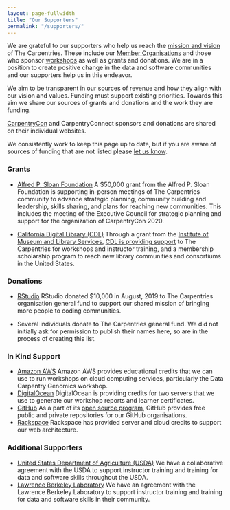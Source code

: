 ```yaml
---
layout: page-fullwidth
title: "Our Supporters"
permalink: "/supporters/"
---
```


We are grateful to our supporters who help us reach the [mission and vision](../about/) of The Carpentries. These include our [Member Organisations](../members/) and those who sponsor [workshops](../workshops/) as well as grants and donations. We are in a position to create positive change in the data and software communities and our supporters help us in this endeavor.

We aim to be transparent in our sources of revenue and how they align with our vision and values. Funding must support existing priorities. Towards this aim we share our sources of grants and donations and the work they are funding. 

[CarpentryCon](https://carpentrycon.org/) and CarpentryConnect sponsors and donations are shared on their individual websites.

We consistently work to keep this page up to date, but if you are aware of sources of funding that are not listed please [let us know](mailto:team@carpentries.org).

### Grants

- [Alfred P. Sloan Foundation](https://sloan.org/) A $50,000 grant from the Alfred P. Sloan Foundation is supporting in-person meetings of The Carpentries community to advance strategic planning, community building and leadership, skills sharing, and plans for reaching new communities. This includes the meeting of the Executive Council for strategic planning and support for the organization of CarpentryCon 2020.

- [California Digital Library (CDL)](https://cdlib.org/) Through a grant from the [Institute of Museum and Library Services](https://www.imls.gov/), [CDL is providing support](https://carpentries.org/blog/2019/09/LibraryCarpentry-IMLS-supplement/) to The Carpentries for workshops and instructor training, and a membership scholarship program to reach new library communities and consortiums in the United States.


### Donations

- [RStudio](https://rstudio.com/) RStudio donated $10,000 in August, 2019 to The Carpentries organisation general fund to support our shared mission of bringing more people to coding communities.

- Several individuals donate to The Carpentries general fund. We did not initially ask for permission to publish their names here, so are in the process of creating this list.

### In Kind Support

- [Amazon AWS](https://aws.amazon.com/) Amazon AWS provides educational credits that we can use to run workshops on cloud computing services, particularly the Data Carpentry Genomics workshop.
- [DigitalOcean](https://www.digitalocean.com/) DigitalOcean is providing credits for two servers that we use to generate our workshop reports and learner certificates.
- [GitHub](https://github.com/) As a part of its [open source program](https://github.com/open-source), GitHub provides free public and private repositories for our GitHub organisations.
- [Rackspace](https://www.rackspace.com/) Rackspace has provided server and cloud credits to support our web architecture.


### Additional Supporters

- [United States Department of Agriculture (USDA)]() We have a collaborative agreement with the USDA to support
instructor training and training for data and software skills throughout the USDA.
- [Lawrence Berkeley Laboratory]() We have an agreement with the Lawrence Berkeley Laboratory to support instructor training and training for data and software skills in their community.
